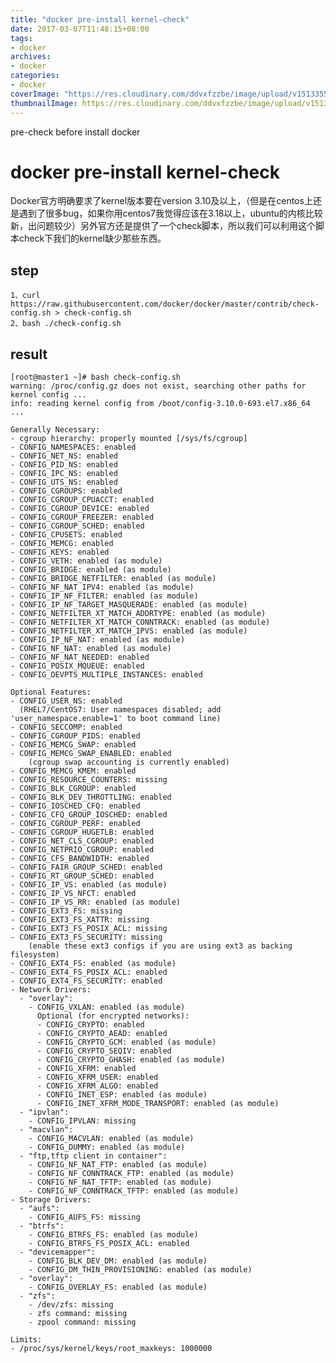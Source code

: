 ```yaml
---
title: "docker pre-install kernel-check"
date: 2017-03-07T11:48:15+08:00
tags:
- docker
archives:
- docker
categories:
- docker
coverImage: "https://res.cloudinary.com/ddvxfzzbe/image/upload/v1513355392/ChMkJ1f8ljWIBAmcAA-gWT6p-0oAAWzegGSHVwAD6Bx012_telyks.jpg"
thumbnailImage: https://res.cloudinary.com/ddvxfzzbe/image/upload/v1513355321/Real_gaggav.png
---
```

pre-check before install docker

<!--more-->

# docker pre-install kernel-check

Docker官方明确要求了kernel版本要在version 3.10及以上，（但是在centos上还是遇到了很多bug，如果你用centos7我觉得应该在3.18以上，ubuntu的内核比较新，出问题较少）另外官方还是提供了一个check脚本，所以我们可以利用这个脚本check下我们的kernel缺少那些东西。

## step

    1、curl https://raw.githubusercontent.com/docker/docker/master/contrib/check-config.sh > check-config.sh
    2、bash ./check-config.sh
## result
    [root@master1 ~]# bash check-config.sh
    warning: /proc/config.gz does not exist, searching other paths for kernel config ...
    info: reading kernel config from /boot/config-3.10.0-693.el7.x86_64 ...

    Generally Necessary:
    - cgroup hierarchy: properly mounted [/sys/fs/cgroup]
    - CONFIG_NAMESPACES: enabled
    - CONFIG_NET_NS: enabled
    - CONFIG_PID_NS: enabled
    - CONFIG_IPC_NS: enabled
    - CONFIG_UTS_NS: enabled
    - CONFIG_CGROUPS: enabled
    - CONFIG_CGROUP_CPUACCT: enabled
    - CONFIG_CGROUP_DEVICE: enabled
    - CONFIG_CGROUP_FREEZER: enabled
    - CONFIG_CGROUP_SCHED: enabled
    - CONFIG_CPUSETS: enabled
    - CONFIG_MEMCG: enabled
    - CONFIG_KEYS: enabled
    - CONFIG_VETH: enabled (as module)
    - CONFIG_BRIDGE: enabled (as module)
    - CONFIG_BRIDGE_NETFILTER: enabled (as module)
    - CONFIG_NF_NAT_IPV4: enabled (as module)
    - CONFIG_IP_NF_FILTER: enabled (as module)
    - CONFIG_IP_NF_TARGET_MASQUERADE: enabled (as module)
    - CONFIG_NETFILTER_XT_MATCH_ADDRTYPE: enabled (as module)
    - CONFIG_NETFILTER_XT_MATCH_CONNTRACK: enabled (as module)
    - CONFIG_NETFILTER_XT_MATCH_IPVS: enabled (as module)
    - CONFIG_IP_NF_NAT: enabled (as module)
    - CONFIG_NF_NAT: enabled (as module)
    - CONFIG_NF_NAT_NEEDED: enabled
    - CONFIG_POSIX_MQUEUE: enabled
    - CONFIG_DEVPTS_MULTIPLE_INSTANCES: enabled

    Optional Features:
    - CONFIG_USER_NS: enabled
      (RHEL7/CentOS7: User namespaces disabled; add 'user_namespace.enable=1' to boot command line)
    - CONFIG_SECCOMP: enabled
    - CONFIG_CGROUP_PIDS: enabled
    - CONFIG_MEMCG_SWAP: enabled
    - CONFIG_MEMCG_SWAP_ENABLED: enabled
        (cgroup swap accounting is currently enabled)
    - CONFIG_MEMCG_KMEM: enabled
    - CONFIG_RESOURCE_COUNTERS: missing
    - CONFIG_BLK_CGROUP: enabled
    - CONFIG_BLK_DEV_THROTTLING: enabled
    - CONFIG_IOSCHED_CFQ: enabled
    - CONFIG_CFQ_GROUP_IOSCHED: enabled
    - CONFIG_CGROUP_PERF: enabled
    - CONFIG_CGROUP_HUGETLB: enabled
    - CONFIG_NET_CLS_CGROUP: enabled
    - CONFIG_NETPRIO_CGROUP: enabled
    - CONFIG_CFS_BANDWIDTH: enabled
    - CONFIG_FAIR_GROUP_SCHED: enabled
    - CONFIG_RT_GROUP_SCHED: enabled
    - CONFIG_IP_VS: enabled (as module)
    - CONFIG_IP_VS_NFCT: enabled
    - CONFIG_IP_VS_RR: enabled (as module)
    - CONFIG_EXT3_FS: missing
    - CONFIG_EXT3_FS_XATTR: missing
    - CONFIG_EXT3_FS_POSIX_ACL: missing
    - CONFIG_EXT3_FS_SECURITY: missing
        (enable these ext3 configs if you are using ext3 as backing filesystem)
    - CONFIG_EXT4_FS: enabled (as module)
    - CONFIG_EXT4_FS_POSIX_ACL: enabled
    - CONFIG_EXT4_FS_SECURITY: enabled
    - Network Drivers:
      - "overlay":
        - CONFIG_VXLAN: enabled (as module)
          Optional (for encrypted networks):
          - CONFIG_CRYPTO: enabled
          - CONFIG_CRYPTO_AEAD: enabled
          - CONFIG_CRYPTO_GCM: enabled (as module)
          - CONFIG_CRYPTO_SEQIV: enabled
          - CONFIG_CRYPTO_GHASH: enabled (as module)
          - CONFIG_XFRM: enabled
          - CONFIG_XFRM_USER: enabled
          - CONFIG_XFRM_ALGO: enabled
          - CONFIG_INET_ESP: enabled (as module)
          - CONFIG_INET_XFRM_MODE_TRANSPORT: enabled (as module)
      - "ipvlan":
        - CONFIG_IPVLAN: missing
      - "macvlan":
        - CONFIG_MACVLAN: enabled (as module)
        - CONFIG_DUMMY: enabled (as module)
      - "ftp,tftp client in container":
        - CONFIG_NF_NAT_FTP: enabled (as module)
        - CONFIG_NF_CONNTRACK_FTP: enabled (as module)
        - CONFIG_NF_NAT_TFTP: enabled (as module)
        - CONFIG_NF_CONNTRACK_TFTP: enabled (as module)
    - Storage Drivers:
      - "aufs":
        - CONFIG_AUFS_FS: missing
      - "btrfs":
        - CONFIG_BTRFS_FS: enabled (as module)
        - CONFIG_BTRFS_FS_POSIX_ACL: enabled
      - "devicemapper":
        - CONFIG_BLK_DEV_DM: enabled (as module)
        - CONFIG_DM_THIN_PROVISIONING: enabled (as module)
      - "overlay":
        - CONFIG_OVERLAY_FS: enabled (as module)
      - "zfs":
        - /dev/zfs: missing
        - zfs command: missing
        - zpool command: missing

    Limits:
    - /proc/sys/kernel/keys/root_maxkeys: 1000000
